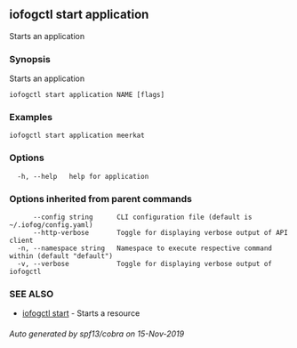 ## iofogctl start application

Starts an application

### Synopsis

Starts an application

```
iofogctl start application NAME [flags]
```

### Examples

```
iofogctl start application meerkat
```

### Options

```
  -h, --help   help for application
```

### Options inherited from parent commands

```
      --config string      CLI configuration file (default is ~/.iofog/config.yaml)
      --http-verbose       Toggle for displaying verbose output of API client
  -n, --namespace string   Namespace to execute respective command within (default "default")
  -v, --verbose            Toggle for displaying verbose output of iofogctl
```

### SEE ALSO

* [iofogctl start](iofogctl_start.md)	 - Starts a resource

###### Auto generated by spf13/cobra on 15-Nov-2019
